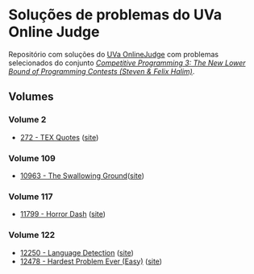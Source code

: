 # Soluções de problemas do UVa Online Judge #

Repositório com soluções do [UVa
OnlineJudge](https://onlinejudge.org/) com problemas selecionados do
conjunto *[Competitive Programming 3: The New Lower Bound of
Programming Contests (Steven & Felix
Halim)](https://onlinejudge.org/index.php?option=com_onlinejudge&Itemid=8&category=604)*.

## Volumes ##

### Volume 2 ###

  - [272 - TEX Quotes](code/00272.cc) ([site](https://onlinejudge.org/index.php?option=com_onlinejudge&Itemid=8&category=607&page=show_problem&problem=208))

### Volume 109 ###

  - [10963 - The Swallowing Ground](code/10963.cc)([site](https://onlinejudge.org/index.php?option=com_onlinejudge&Itemid=8&category=608&page=show_problem&problem=1904))

### Volume 117 ###

  - [11799 - Horror Dash](code/11799.cc) ([site](https://onlinejudge.org/index.php?option=com_onlinejudge&Itemid=8&category=608&page=show_problem&problem=2899))

### Volume 122 ###

  - [12250 - Language Detection](code/12250.cc) ([site](https://onlinejudge.org/index.php?option=com_onlinejudge&Itemid=8&category=607&page=show_problem&problem=3402))
  - [12478 - Hardest Problem Ever (Easy)](code/12478.cc) ([site](https://onlinejudge.org/index.php?option=com_onlinejudge&Itemid=8&category=609&page=show_problem&problem=3922))

